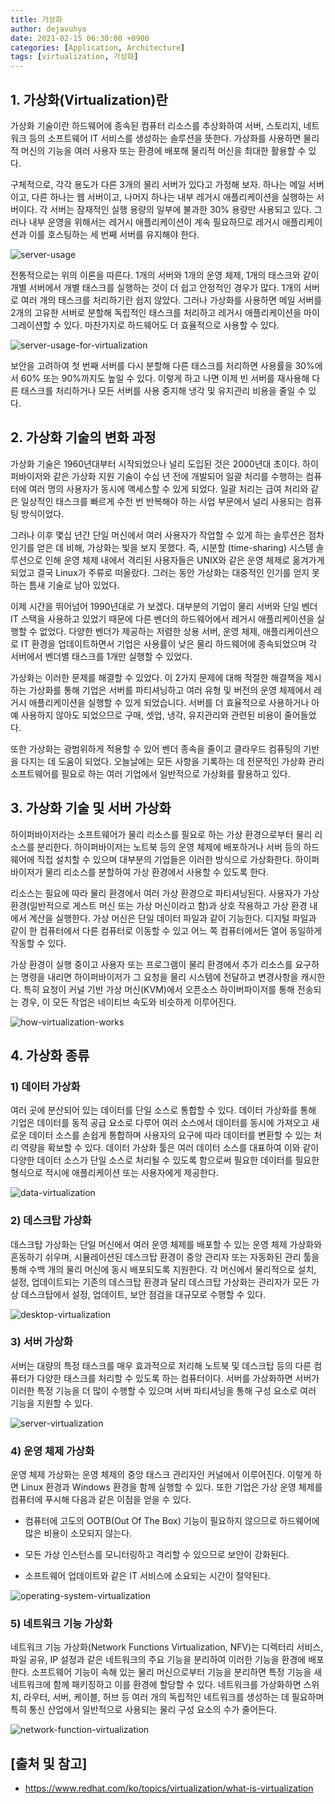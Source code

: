 ```yaml
---
title: 가상화
author: dejavuhyo
date: 2021-02-15 06:30:00 +0900
categories: [Application, Architecture]
tags: [virtualization, 가상화]
---
```


## 1. 가상화(Virtualization)란
가상화 기술이란 하드웨어에 종속된 컴퓨터 리소스를 추상화하여 서버, 스토리지, 네트워크 등의 소프트웨어 IT 서비스를 생성하는 솔루션을 뜻한다. 가상화를 사용하면 물리적 머신의 기능을 여러 사용자 또는 환경에 배포해 물리적 머신을 최대한 활용할 수 있다.

구체적으로, 각각 용도가 다른 3개의 물리 서버가 있다고 가정해 보자. 하나는 메일 서버이고, 다른 하나는 웹 서버이고, 나머지 하나는 내부 레거시 애플리케이션을 실행하는 서버이다. 각 서버는 잠재적인 실행 용량의 일부에 불과한 30% 용량만 사용되고 있다. 그러나 내부 운영을 위해서는 레거시 애플리케이션이 계속 필요하므로 레거시 애플리케이션과 이를 호스팅하는 세 번째 서버를 유지해야 한다.

![server-usage](/assets/img/2021-02-15-virtualization/server-usage.png)

전통적으로는 위의 이론을 따른다. 1개의 서버와 1개의 운영 체제, 1개의 태스크와 같이 개별 서버에서 개별 태스크를 실행하는 것이 더 쉽고 안정적인 경우가 많다. 1개의 서버로 여러 개의 태스크를 처리하기란 쉽지 않았다. 그러나 가상화를 사용하면 메일 서버를 2개의 고유한 서버로 분할해 독립적인 태스크를 처리하고 레거시 애플리케이션을 마이그레이션할 수 있다. 마찬가지로 하드웨어도 더 효율적으로 사용할 수 있다.

![server-usage-for-virtualization](/assets/img/2021-02-15-virtualization/server-usage-for-virtualization.png)

보안을 고려하여 첫 번째 서버를 다시 분할해 다른 태스크를 처리하면 사용률을 30%에서 60% 또는 90%까지도 높일 수 있다. 이렇게 하고 나면 이제 빈 서버를 재사용해 다른 태스크를 처리하거나 모든 서버를 사용 중지해 냉각 및 유지관리 비용을 줄일 수 있다.

## 2. 가상화 기술의 변화 과정
가상화 기술은 1960년대부터 시작되었으나 널리 도입된 것은 2000년대 초이다. 하이퍼바이저와 같은 가상화 지원 기술이 수십 년 전에 개발되어 일괄 처리를 수행하는 컴퓨터에 여러 명의 사용자가 동시에 액세스할 수 있게 되었다. 일괄 처리는 급여 처리와 같은 일상적인 태스크를 빠르게 수천 번 반복해야 하는 사업 부문에서 널리 사용되는 컴퓨팅 방식이었다.

그러나 이후 몇십 년간 단일 머신에서 여러 사용자가 작업할 수 있게 하는 솔루션은 점차 인기를 얻은 데 비해, 가상화는 빛을 보지 못했다. 즉, 시분할 (time-sharing) 시스템 솔루션으로 인해 운영 체제 내에서 격리된 사용자들은 UNIX와 같은 운영 체제로 옮겨가게 되었고 결국 Linux가 주류로 떠올랐다. 그러는 동안 가상화는 대중적인 인기를 얻지 못하는 틈새 기술로 남아 있었다.

이제 시간을 뛰어넘어 1990년대로 가 보겠다. 대부분의 기업이 물리 서버와 단일 벤더 IT 스택을 사용하고 있었기 때문에 다른 벤더의 하드웨어에서 레거시 애플리케이션을 실행할 수 없었다. 다양한 벤더가 제공하는 저렴한 상용 서버, 운영 체제, 애플리케이션으로 IT 환경을 업데이트하면서 기업은 사용률이 낮은 물리 하드웨어에 종속되었으며 각 서버에서 벤더별 태스크를 1개만 실행할 수 있었다.

가상화는 이러한 문제를 해결할 수 있었다. 이 2가지 문제에 대해 적절한 해결책을 제시하는 가상화를 통해 기업은 서버를 파티셔닝하고 여러 유형 및 버전의 운영 체제에서 레거시 애플리케이션을 실행할 수 있게 되었습니다. 서버를 더 효율적으로 사용하거나 아예 사용하지 않아도 되었으므로 구매, 셋업, 냉각, 유지관리와 관련된 비용이 줄어들었다.

또한 가상화는 광범위하게 적용할 수 있어 벤더 종속을 줄이고 클라우드 컴퓨팅의 기반을 다지는 데 도움이 되었다. 오늘날에는 모든 사항을 기록하는 데 전문적인 가상화 관리 소프트웨어를 필요로 하는 여러 기업에서 일반적으로 가상화를 활용하고 있다.

## 3. 가상화 기술 및 서버 가상화
하이퍼바이저라는 소프트웨어가 물리 리소스를 필요로 하는 가상 환경으로부터 물리 리소스를 분리한다. 하이퍼바이저는 노트북 등의 운영 체제에 배포하거나 서버 등의 하드웨어에 직접 설치할 수 있으며 대부분의 기업들은 이러한 방식으로 가상화한다. 하이퍼바이저가 물리 리소스를 분할하여 가상 환경에서 사용할 수 있도록 한다.

리소스는 필요에 따라 물리 환경에서 여러 가상 환경으로 파티셔닝된다. 사용자가 가상 환경(일반적으로 게스트 머신 또는 가상 머신이라고 함)과 상호 작용하고 가상 환경 내에서 계산을 실행한다. 가상 머신은 단일 데이터 파일과 같이 기능한다. 디지털 파일과 같이 한 컴퓨터에서 다른 컴퓨터로 이동할 수 있고 어느 쪽 컴퓨터에서든 열어 동일하게 작동할 수 있다.

가상 환경이 실행 중이고 사용자 또는 프로그램이 물리 환경에서 추가 리소스를 요구하는 명령을 내리면 하이퍼바이저가 그 요청을 물리 시스템에 전달하고 변경사항을 캐시한다. 특히 요청이 커널 기반 가상 머신(KVM)에서 오픈소스 하이버파이저를 통해 전송되는 경우, 이 모든 작업은 네이티브 속도와 비슷하게 이루어진다.

![how-virtualization-works](/assets/img/2021-02-15-virtualization/how-virtualization-works.png)

## 4. 가상화 종류

### 1) 데이터 가상화
여러 곳에 분산되어 있는 데이터를 단일 소스로 통합할 수 있다. 데이터 가상화를 통해 기업은 데이터를 동적 공급 요소로 다루어 여러 소스에서 데이터를 동시에 가져오고 새로운 데이터 소스를 손쉽게 통합하며 사용자의 요구에 따라 데이터를 변환할 수 있는 처리 역량을 확보할 수 있다. 데이터 가상화 툴은 여러 데이터 소스를 대표하여 이와 같이 다양한 데이터 소스가 단일 소스로 처리될 수 있도록 함으로써 필요한 데이터를 필요한 형식으로 적시에 애플리케이션 또는 사용자에게 제공한다.

![data-virtualization](/assets/img/2021-02-15-virtualization/data-virtualization.png)

### 2) 데스크탑 가상화
데스크탑 가상화는 단일 머신에서 여러 운영 체제를 배포할 수 있는 운영 체제 가상화와 혼동하기 쉬우며, 시뮬레이션된 데스크탑 환경이 중앙 관리자 또는 자동화된 관리 툴을 통해 수백 개의 물리 머신에 동시 배포되도록 지원한다. 각 머신에서 물리적으로 설치, 설정, 업데이트되는 기존의 데스크탑 환경과 달리 데스크탑 가상화는 관리자가 모든 가상 데스크탑에서 설정, 업데이트, 보안 점검을 대규모로 수행할 수 있다.

![desktop-virtualization](/assets/img/2021-02-15-virtualization/desktop-virtualization.png)

### 3) 서버 가상화
서버는 대량의 특정 태스크를 매우 효과적으로 처리해 노트북 및 데스크탑 등의 다른 컴퓨터가 다양한 태스크를 처리할 수 있도록 하는 컴퓨터이다. 서버를 가상화하면 서버가 이러한 특정 기능을 더 많이 수행할 수 있으며 서버 파티셔닝을 통해 구성 요소로 여러 기능을 지원할 수 있다.

![server-virtualization](/assets/img/2021-02-15-virtualization/server-virtualization.png)

### 4) 운영 체제 가상화
운영 체제 가상화는 운영 체제의 중앙 태스크 관리자인 커널에서 이루어진다. 이렇게 하면 Linux 환경과 Windows 환경을 함께 실행할 수 있다. 또한 기업은 가상 운영 체제를 컴퓨터에 푸시해 다음과 같은 이점을 얻을 수 있다.

* 컴퓨터에 고도의 OOTB(Out Of The Box) 기능이 필요하지 않으므로 하드웨어에 많은 비용이 소모되지 않는다.

* 모든 가상 인스턴스를 모니터링하고 격리할 수 있으므로 보안이 강화된다.

* 소프트웨어 업데이트와 같은 IT 서비스에 소요되는 시간이 절약된다.

![operating-system-virtualization](/assets/img/2021-02-15-virtualization/operating-system-virtualization.png)

### 5) 네트워크 기능 가상화
네트워크 기능 가상화(Network Functions Virtualization, NFV)는 디렉터리 서비스, 파일 공유, IP 설정과 같은 네트워크의 주요 기능을 분리하여 이러한 기능을 환경에 배포한다. 소프트웨어 기능이 속해 있는 물리 머신으로부터 기능을 분리하면 특정 기능을 새 네트워크에 함께 패키징하고 이를 환경에 할당할 수 있다. 네트워크를 가상화하면 스위치, 라우터, 서버, 케이블, 허브 등 여러 개의 독립적인 네트워크를 생성하는 데 필요하며 특히 통신 산업에서 일반적으로 사용되는 물리 구성 요소의 수가 줄어든다.

![network-function-virtualization](/assets/img/2021-02-15-virtualization/network-function-virtualization.png)

## [출처 및 참고]
* <https://www.redhat.com/ko/topics/virtualization/what-is-virtualization>
